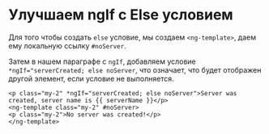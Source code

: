 # Улучшаем ngIf с Else условием

Для того чтобы создать `else` условие, мы создаем `<ng-template>`, даем ему локальную ссылку `#noServer`.

Затем в нашем параграфе с `ngIf`, добавляем условие `*ngIf="serverCreated; else noServer`, что означает, что будет отображен
другой элемент, если условие не выполняется.

```angular2html
<p class="my-2" *ngIf="serverCreated; else noServer">Server was created, server name is {{ serverName }}</p>
<ng-template class="my-2" #noServer>
<p class="my-2">No server was created!</p>
</ng-template>
```
